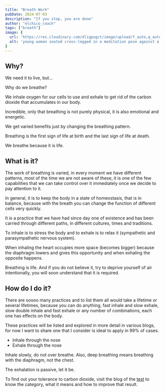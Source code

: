 ```yaml
---
title: "Breath Work"
pubDate: 2024-07-03
description: "If you stop, you are done"
author: "elchico_coach"
tags: ["breath"]
image: {
  url: 'https://res.cloudinary.com/dliqpogct/image/upload/f_auto,q_auto/v1/mysite/breath',
  alt: 'young woman seated cross-legged in a meditation pose against a red background.'
}
---
```


## Why?

We need it to live, but...

Why do we breathe?

We inhale oxygen for our cells to use and exhale to get rid of the carbon dioxide that accumulates in our body. 

Incredible, only that breathing is not purely physical, it is also emotional and energetic.

We get varied benefits just by changing the breathing pattern.

Breathing is the first sign of life at birth and the last sign of life at death.

We breathe because it is life.

## What is it?

The work of breathing is varied, in every moment we have different patterns, most of the time we are not aware of these, it is one of the few capabilities that we can take control over it immediately once we decide to pay attention to it.

In general, it is to keep the body in a state of homeostasis, that is in balance, because with the breath you can change the function of different cells very quickly.

It is a practice that we have had since day one of existence and has been carried through different paths, in different cultures, times and traditions.

To inhale is to stress the body and to exhale is to relax it (sympathetic and parasympathetic nervous system).

When inhaling the heart occupies more space (becomes bigger) because the diaphragm lowers and gives this opportunity and when exhaling the opposite happens.

Breathing is life. And if you do not believe it, try to deprive yourself of air intentionally, you will soon understand that it is required.

## How do I do it?

There are soooo many practices and to list them all would take a lifetime or several lifetimes, because you can do anything, fast inhale and slow exhale, slow double inhale and fast exhale or any number of combinations, each one has effects on the body.

These practices will be listed and explored in more detail in various blogs, for now I want to share one that I consider is ideal to apply in 99% of cases.

- Inhale through the nose
- Exhale through the nose

Inhale slowly, do not over breathe. Also, deep breathing means breathing with the diaphragm, not the chest.

The exhalation is passive, let it be.

To find out your tolerance to carbon dioxide, visit the blog of the [test](https://elchico.coach/en/blog/test) to know the category, what it means and how to improve that result.